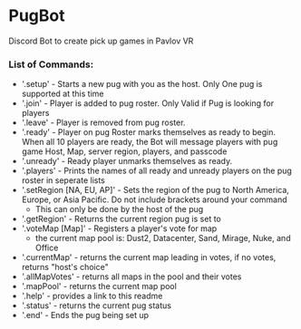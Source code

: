 # PugBot
Discord Bot to create pick up games in Pavlov VR

### List of Commands:
- '.setup' - Starts a new pug with you as the host. Only One pug is supported at this time
- '.join' - Player is added to pug roster. Only Valid if Pug is looking for players
- '.leave' - Player is removed from pug roster.
- '.ready' - Player on pug Roster marks themselves as ready to begin. When all 10 players are ready, the Bot will message players with pug game Host, Map, server region, players, and passcode
- '.unready' - Ready player unmarks themselves as ready.
- '.players' - Prints the names of all ready and unready players on the pug roster in seperate lists
- '.setRegion [NA, EU, AP]' - Sets the region of the pug to North America, Europe, or Asia Pacific. Do not include brackets around your command
  - This can only be done by the host of the pug
- '.getRegion' - Returns the current region pug is set to
- '.voteMap [Map]' - Registers a player's vote for map
  - the current map pool is: Dust2, Datacenter, Sand, Mirage, Nuke, and Office
- '.currentMap' - returns the current map leading in votes, if no votes, returns "host's choice"
- '.allMapVotes' - returns all maps in the pool and their votes
- '.mapPool' - returns the current map pool
- '.help' - provides a link to this readme
- '.status' - returns the current pug status
- '.end' - Ends the pug being set up
